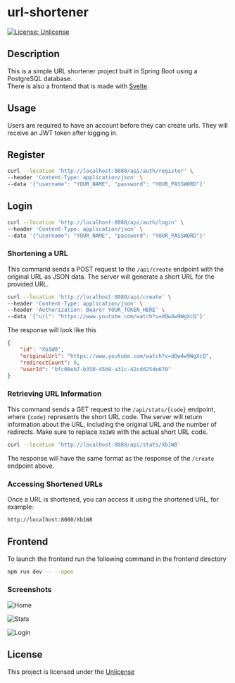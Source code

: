 # url-shortener
[![License: Unlicense](https://img.shields.io/badge/license-Unlicense-blue.svg)](http://unlicense.org/)

## Description

This is a simple URL shortener project built in Spring Boot using a PostgreSQL database.<br>
There is also a frontend that is made with [Svelte](https://github.com/sveltejs/svelte).

## Usage

Users are required to have an account before they can create urls. They will receive an JWT token after logging in.

## Register
```bash
curl --location 'http://localhost:8080/api/auth/register' \
--header 'Content-Type: application/json' \
--data '{"username": "YOUR_NAME", "password": "YOUR_PASSWORD"}'
```

## Login
```bash
curl --location 'http://localhost:8080/api/auth/login' \
--header 'Content-Type: application/json' \
--data '{"username": "YOUR_NAME", "password": "YOUR_PASSWORD"}'
```

### Shortening a URL

This command sends a POST request to the `/api/create` endpoint with the original URL as JSON data. The server will generate a short URL for the provided URL.

```bash
curl --location 'http://localhost:8080/api/create' \
--header 'Content-Type: application/json' \
--header 'Authorization: Bearer YOUR_TOKEN_HERE' \
--data '{"url": "https://www.youtube.com/watch?v=dQw4w9WgXcQ"}'
```

The response will look like this
```json
{
    "id": "Xb1W8",
    "originalUrl": "https://www.youtube.com/watch?v=dQw4w9WgXcQ",
    "redirectCount": 0,
    "userId": "bfc08eb7-b350-45b9-a31c-42cdd25de670"
}
```

### Retrieving URL Information

This command sends a GET request to the `/api/stats/{code}` endpoint, where `{code}` represents the short URL code. The server will return information about the URL, including the original URL and the number of redirects.
Make sure to replace `Xb1W8` with the actual short URL code.
```bash
curl --location 'http://localhost:8080/api/stats/Xb1W8'
```

The response will have the same format as the response of the `/create` endpoint above.

### Accessing Shortened URLs

Once a URL is shortened, you can access it using the shortened URL, for example:

```bash
http://localhost:8080/Xb1W8
```

## Frontend

To launch the frontend run the following command in the frontend directory
```bash
npm run dev -- --open
```

### Screenshots

![Home](https://github.com/janbnz/url-shortener/assets/23404813/7f7cccb7-6c3c-42b8-b34b-425fd7c3c3e1)

![Stats](https://github.com/janbnz/url-shortener/assets/23404813/027a5cef-9faa-400d-be12-d8cadbf150c4)

![Login](https://github.com/janbnz/url-shortener/assets/23404813/f0207b99-c65f-4b20-b6d1-695ea90f42cd)

## License

This project is licensed under the [Unlicense](http://unlicense.org/)
